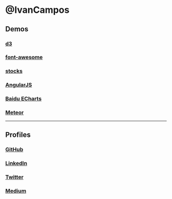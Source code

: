# @IvanCampos

## Demos
### [d3](https://ivancampos.github.io/d3/)
### [font-awesome](https://ivancampos.github.io/font-awesome/)
### [stocks](https://ivancampos.github.io/stocks/)
### [AngularJS](https://ivancampos.github.io/JavaScripting/ng-demo/)
### [Baidu ECharts](http://ivancampos.github.io/JavaScripting/Baidu-ECharts/)
### [Meteor](http://ivancampos.com)

----
## Profiles
### [GitHub](https://github.com/IvanCampos)
### [LinkedIn](https://www.linkedin.com/in/ivancampos)
### [Twitter](https://twitter.com/ivancampos)
### [Medium](https://medium.com/@ivancampos/)

